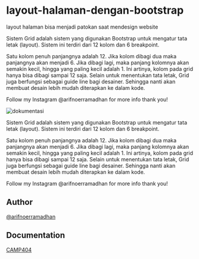 # layout-halaman-dengan-bootstrap
layout halaman bisa menjadi patokan saat mendesign website

Sistem Grid adalah sistem yang digunakan Bootstrap untuk mengatur tata letak (layout). Sistem ini terdiri dari 12 kolom dan 6 breakpoint.

Satu kolom penuh panjangnya adalah 12. Jika kolom dibagi dua maka panjangnya akan menjadi 6.
Jika dibagi lagi, maka panjang kolomnya akan semakin kecil, hingga yang paling kecil adalah 1. Ini artinya, kolom pada grid hanya bisa dibagi sampai 12 saja.
Selain untuk menentukan tata letak, Grid juga berfungsi sebagai guide line bagi desainer. Sehingga nanti akan membuat desain lebih mudah diterapkan ke dalam kode.

Follow my Instagram @arifnoerramadhan for more info thank you!

![dokumentasi](https://user-images.githubusercontent.com/91766087/136665791-5f30828a-ae9b-4819-879a-7ba7bc7b785d.png)

Sistem Grid adalah sistem yang digunakan Bootstrap untuk mengatur tata letak (layout). Sistem ini terdiri dari 12 kolom dan 6 breakpoint.

Satu kolom penuh panjangnya adalah 12. Jika kolom dibagi dua maka panjangnya akan menjadi 6.
Jika dibagi lagi, maka panjang kolomnya akan semakin kecil, hingga yang paling kecil adalah 1. Ini artinya, kolom pada grid hanya bisa dibagi sampai 12 saja.
Selain untuk menentukan tata letak, Grid juga berfungsi sebagai guide line bagi desainer. Sehingga nanti akan membuat desain lebih mudah diterapkan ke dalam kode.

Follow my Instagram @arifnoerramadhan for more info thank you!

## Author

[@arifnoerramadhan](https://www.instagram.com/arifnoerramadhan/)

## Documentation

[CAMP404](https://camp404.com/)
